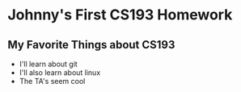 # Johnny's First CS193 Homework

## My Favorite Things about CS193
- I'll learn about git
- I'll also learn about linux
- The TA's seem cool
